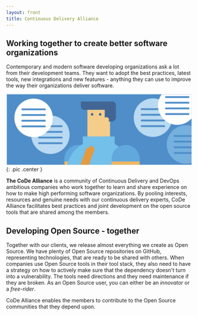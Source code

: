 ```yaml
---
layout: front
title: Continuous Delivery Alliance
---
```


## Working together to create better software organizations

Contemporary and modern software developing organizations ask a lot from their development teams. They want to adopt the best practices, latest tools, new integrations and new features - anything they can use to improve the way their organizations deliver software.

![Alliance Chat](/images/alliance.chat.png){: .pic .center }

**The CoDe Alliance** is a community of Continuous Delivery and DevOps ambitious companies who work together to learn and share experience on how to make high performing software organizations. By pooling interests, resources and genuine needs with our continuous delivery experts, CoDe Alliance facilitates best practices and joint development on the open source tools that are shared among the members.

## Developing Open Source - together

Together with our clients, we release almost everything we create as Open Source. We have plenty of Open Source repositories on GitHub, representing technologies, that are ready to be shared with others. When companies use Open Source tools in their tool stack, they also need to have a strategy on how to actively make sure that the dependency doesn't turn into a vulnerability. The tools need directions and they need maintenance if they are broken. As an Open Source user, you can either be an _innovator_ or a _free-rider_.

CoDe Alliance enables the members to contribute to the Open Source communities that they depend upon.
